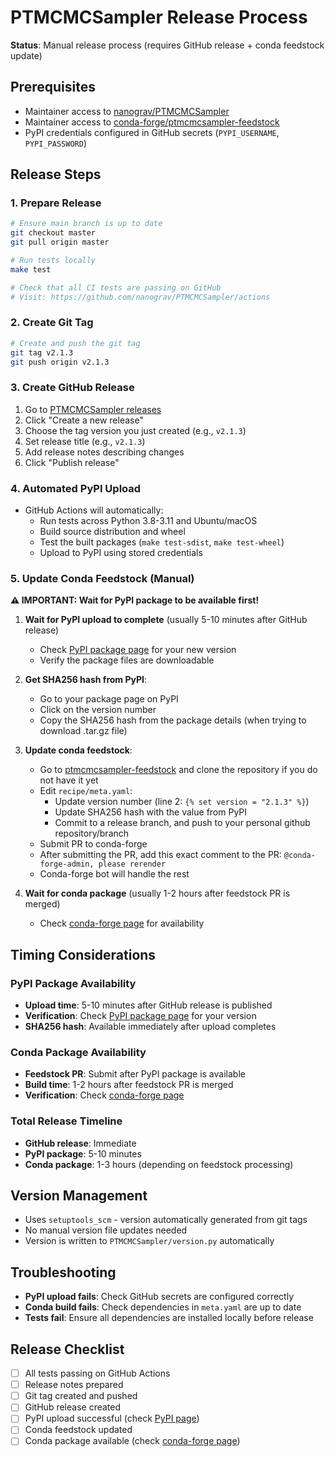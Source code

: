 # PTMCMCSampler Release Process

**Status**: Manual release process (requires GitHub release + conda feedstock update)

## Prerequisites
- Maintainer access to [nanograv/PTMCMCSampler](https://github.com/nanograv/PTMCMCSampler)
- Maintainer access to [conda-forge/ptmcmcsampler-feedstock](https://github.com/conda-forge/ptmcmcsampler-feedstock)
- PyPI credentials configured in GitHub secrets (`PYPI_USERNAME`, `PYPI_PASSWORD`)

## Release Steps

### 1. Prepare Release
```bash
# Ensure main branch is up to date
git checkout master
git pull origin master

# Run tests locally
make test

# Check that all CI tests are passing on GitHub
# Visit: https://github.com/nanograv/PTMCMCSampler/actions
```

### 2. Create Git Tag
```bash
# Create and push the git tag
git tag v2.1.3
git push origin v2.1.3
```

### 3. Create GitHub Release
1. Go to [PTMCMCSampler releases](https://github.com/nanograv/PTMCMCSampler/releases)
2. Click "Create a new release"
3. Choose the tag version you just created (e.g., `v2.1.3`)
4. Set release title (e.g., `v2.1.3`)
5. Add release notes describing changes
6. Click "Publish release"

### 4. Automated PyPI Upload
- GitHub Actions will automatically:
  - Run tests across Python 3.8-3.11 and Ubuntu/macOS
  - Build source distribution and wheel
  - Test the built packages (`make test-sdist`, `make test-wheel`)
  - Upload to PyPI using stored credentials

### 5. Update Conda Feedstock (Manual)
**⚠️ IMPORTANT: Wait for PyPI package to be available first!**

1. **Wait for PyPI upload to complete** (usually 5-10 minutes after GitHub release)
   - Check [PyPI package page](https://pypi.org/project/ptmcmcsampler/) for your new version
   - Verify the package files are downloadable

2. **Get SHA256 hash from PyPI**:
   - Go to your package page on PyPI
   - Click on the version number
   - Copy the SHA256 hash from the package details (when trying to download .tar.gz file)

3. **Update conda feedstock**:
   - Go to [ptmcmcsampler-feedstock](https://github.com/conda-forge/ptmcmcsampler-feedstock) and clone the repository if you do not have it yet
   - Edit `recipe/meta.yaml`:
     - Update version number (line 2: `{% set version = "2.1.3" %}`)
     - Update SHA256 hash with the value from PyPI
     - Commit to a release branch, and push to your personal github repository/branch
   - Submit PR to conda-forge
   - After submitting the PR, add this exact comment to the PR: `@conda-forge-admin, please rerender`
   - Conda-forge bot will handle the rest

4. **Wait for conda package** (usually 1-2 hours after feedstock PR is merged)
   - Check [conda-forge page](https://anaconda.org/conda-forge/ptmcmcsampler) for availability

## Timing Considerations

### PyPI Package Availability
- **Upload time**: 5-10 minutes after GitHub release is published
- **Verification**: Check [PyPI package page](https://pypi.org/project/ptmcmcsampler/) for your version
- **SHA256 hash**: Available immediately after upload completes

### Conda Package Availability  
- **Feedstock PR**: Submit after PyPI package is available
- **Build time**: 1-2 hours after feedstock PR is merged
- **Verification**: Check [conda-forge page](https://anaconda.org/conda-forge/ptmcmcsampler)

### Total Release Timeline
- **GitHub release**: Immediate
- **PyPI package**: 5-10 minutes
- **Conda package**: 1-3 hours (depending on feedstock processing)

## Version Management
- Uses `setuptools_scm` - version automatically generated from git tags
- No manual version file updates needed
- Version is written to `PTMCMCSampler/version.py` automatically

## Troubleshooting
- **PyPI upload fails**: Check GitHub secrets are configured correctly
- **Conda build fails**: Check dependencies in `meta.yaml` are up to date
- **Tests fail**: Ensure all dependencies are installed locally before release

## Release Checklist
- [ ] All tests passing on GitHub Actions
- [ ] Release notes prepared
- [ ] Git tag created and pushed
- [ ] GitHub release created
- [ ] PyPI upload successful (check [PyPI page](https://pypi.org/project/ptmcmcsampler/))
- [ ] Conda feedstock updated
- [ ] Conda package available (check [conda-forge page](https://anaconda.org/conda-forge/ptmcmcsampler))
